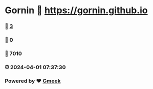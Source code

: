 # Gornin :link: https://gornin.github.io 
### :page_facing_up: [3](https://gornin.github.io/tag.html) 
### :speech_balloon: 0 
### :hibiscus: 7010 
### :alarm_clock: 2024-04-01 07:37:30 
### Powered by :heart: [Gmeek](https://github.com/Meekdai/Gmeek)

